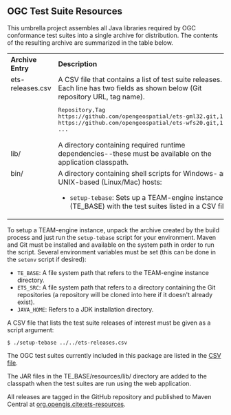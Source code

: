 ## OGC Test Suite Resources

This umbrella project assembles all Java libraries required by OGC conformance 
test suites into a single archive for distribution. The contents of the resulting 
archive are summarized in the table below.

<table style="text-align: left;">
  <tr>
    <th>Archive Entry</th>
    <th>Description</th>
  </tr>
  <tr>
    <td style="vertical-align: top">ets-releases.csv</td>
    <td>A CSV file that contains a list of test suite releases. Each line has 
    two fields as shown below (Git repository URL, tag name).
      <pre>Repository,Tag
https://github.com/opengeospatial/ets-gml32.git,1.25
https://github.com/opengeospatial/ets-wfs20.git,1.26
...</pre>
    </td>
  </tr>
  <tr>
    <td>lib/</td>
    <td>A directory containing required runtime dependencies--these must be 
    available on the application classpath.</td>
  </tr>
  <tr>
    <td style="vertical-align: top">bin/</td>
    <td>A directory containing shell scripts for Windows- and UNIX-based 
    (Linux/Mac) hosts:
    <ul>
      <li><code>setup-tebase</code>: Sets up a TEAM-engine instance (TE_BASE) 
      with the test suites listed in a CSV file.</li>
    </ul>
    </td>
  </tr>
</table>

To setup a TEAM-engine instance, unpack the archive created by the build process and 
just run the `setup-tebase` script for your environment. Maven and Git must be installed 
and available on the system path in order to run the script. Several environment 
variables must be set (this can be done in the `setenv` script if desired):

* `TE_BASE`: A file system path that refers to the TEAM-engine instance directory.
* `ETS_SRC`: A file system path that refers to a directory containing the Git repositories
  (a repository will be cloned into here if it doesn't already exist).
* `JAVA_HOME`: Refers to a JDK installation directory.

A CSV file that lists the test suite releases of interest must be given as a script argument:

    $ ./setup-tebase ../../ets-releases.csv

The OGC test suites currently included in this package are listed in the [CSV file](src/main/config/ets-releases.csv).

The JAR files in the TE_BASE/resources/lib/ directory are added to the classpath when the 
test suites are run using the web application.

All releases are tagged in the GitHub repository and published to Maven Central at 
[org.opengis.cite:ets-resources](http://search.maven.org/#search|ga|1|a%3Aets-resources).
